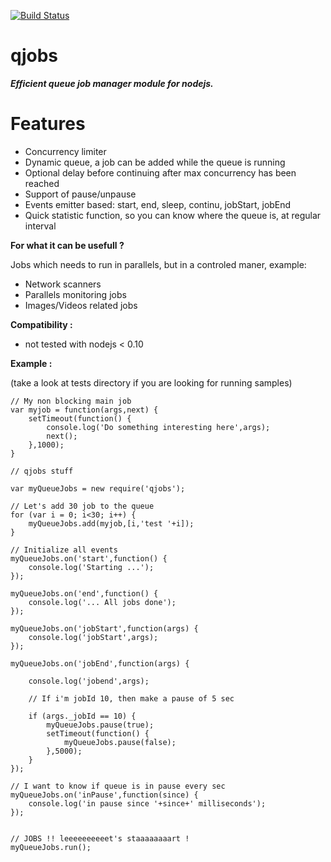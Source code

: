 [![Build Status](https://secure.travis-ci.org/franck34/qjobs.png)](http://travis-ci.org/franck34/qjobs)

**qjobs**
==================
***Efficient queue job manager module for nodejs.***

Features
=================
* Concurrency limiter
* Dynamic queue, a job can be added while the queue is running
* Optional delay before continuing after max concurrency has been reached
* Support of pause/unpause
* Events emitter based: start, end, sleep, continu, jobStart, jobEnd
* Quick statistic function, so you can know where the queue is, at regular interval

**For what it can be usefull ?**

Jobs which needs to run in parallels, but in a controled maner, example: 
* Network scanners
* Parallels monitoring jobs
* Images/Videos related jobs 


**Compatibility :**
* not tested with nodejs < 0.10


**Example :**

(take a look at tests directory if you are looking for running samples)


```
// My non blocking main job
var myjob = function(args,next) {
    setTimeout(function() {
        console.log('Do something interesting here',args);
        next();
    },1000);
}

// qjobs stuff

var myQueueJobs = new require('qjobs');

// Let's add 30 job to the queue
for (var i = 0; i<30; i++) {
    myQueueJobs.add(myjob,[i,'test '+i]);
}

// Initialize all events
myQueueJobs.on('start',function() {
    console.log('Starting ...');
});

myQueueJobs.on('end',function() {
    console.log('... All jobs done');
});

myQueueJobs.on('jobStart',function(args) {
    console.log('jobStart',args);
});

myQueueJobs.on('jobEnd',function(args) {

    console.log('jobend',args);
    
    // If i'm jobId 10, then make a pause of 5 sec

    if (args._jobId == 10) {
        myQueueJobs.pause(true);
        setTimeout(function() {
            myQueueJobs.pause(false);
        },5000);
    }
});

// I want to know if queue is in pause every sec
myQueueJobs.on('inPause',function(since) {
    console.log('in pause since '+since+' milliseconds');
});


// JOBS !! leeeeeeeeeet's staaaaaaaart !
myQueueJobs.run();


